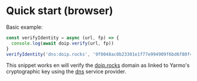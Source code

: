 # Quick start (browser)

Basic example:

```javascript
const verifyIdentity = async (url, fp) => {
  console.log(await doip.verify(url, fp))
}
verifyIdentity('dns:doip.rocks', '9f0048ac0b23301e1f77e994909f6bd6f80f485d')
```

This snippet works en will verify the [doip.rocks](https://doip.rocks) domain as
linked to Yarmo's cryptographic key using the [dns](serviceproviders/dns.md)
service provider.
